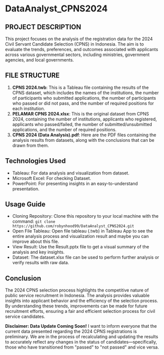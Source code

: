 # **DataAnalyst_CPNS2024**

## **PROJECT DESCRIPTION**
This project focuses on the analysis of the registration data for the 2024 Civil Servant Candidate Selection (CPNS) in Indonesia. The aim is to evaluate the trends, preferences, and outcomes associated with applicants across various governmental sectors, including ministries, government agencies, and local governments.

## **FILE STRUCTURE**
1. **CPNS 2024.twb**: This is a Tableau file containing the results of the CPNS dataset, which includes the names of the institutions, the number of participants who submitted applications, the number of participants who passed or did not pass, and the number of required positions for each institution.
2. **PELAMAR CPNS 2024.xlsx**: This is the original dataset from CPNS 2024, containing the number of institutions, applicants who registered, applicants who passed/failed, the number of submitted/unsubmitted applications, and the number of required positions.
3. **CPNS 2024 (Data Analysis).pdf**: Here are the PDF files containing the analysis results from datasets, along with the conclusions that can be drawn from them.

## **Technologies Used**
- Tableau: For data analysis and visualization from dataset.
- Microsoft Excel: For checking Dataset.
- PowerPoint: For presenting insights in an easy-to-understand presentation.

## **Usage Guide**
- Cloning Repository: Clone this repository to your local machine with the command: `git clone https://github.com/robynhood99/DataAnalyst_CPNS2024.git`
- Open File Tableau: Open file tableau (.twb) in Tableau App to see the entire analysis process and visualization result and maybe you can improve about this file.
- View Result: Use the Result.pptx file to get a visual summary of the analysis and key insights.
- Dataset: The dataset.xlsx file can be used to perform further analysis or verify results with raw data.

## **Conclusion**
The 2024 CPNS selection process highlights the competitive nature of public service recruitment in Indonesia. The analysis provides valuable insights into applicant behavior and the efficiency of the selection process. By understanding these trends, improvements can be made for future recruitment efforts, ensuring a fair and efficient selection process for civil service candidates.

**Disclaimer: Data Update Coming Soon!**
I want to inform everyone that the current data presented regarding the 2024 CPNS registrations is preliminary. We are in the process of recalculating and updating the results to accurately reflect any changes in the status of candidates—specifically, those who have transitioned from "passed" to "not passed" and vice versa.
